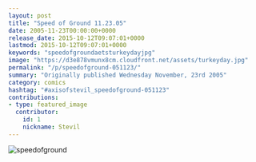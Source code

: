 ```yaml
---
layout: post
title: "Speed of Ground 11.23.05"
date: 2005-11-23T00:00:00+0000
release_date: 2015-10-12T09:07:01+0000
lastmod: 2015-10-12T09:07:01+0000
keywords: "speedofgroundaetsturkeydayjpg"
image: "https://d3e878vmunx8cm.cloudfront.net/assets/turkeyday.jpg"
permalink: "/p/speedofground-051123/"
summary: "Originally published Wednesday November, 23rd 2005"
category: comics
hashtag: "#axisofstevil_speedofground-051123"
contributions:
- type: featured_image
  contributor:
    id: 1
    nickname: Stevil
---
```


![speedofground](https://d3e878vmunx8cm.cloudfront.net/assets/turkeyday.jpg)
